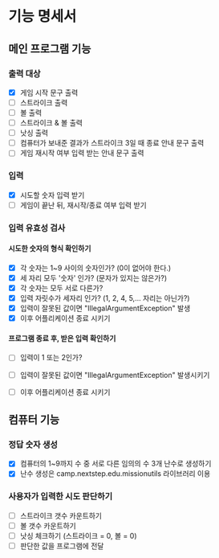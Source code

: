 # 기능 명세서

## 메인 프로그램 기능
### 출력 대상
- [x] 게임 시작 문구 출력
- [ ] 스트라이크 출력
- [ ] 볼 출력
- [ ] 스트라이크 & 볼 출력
- [ ] 낫싱 출력
- [ ] 컴퓨터가 보내준 결과가 스트라이크 3일 때 종료 안내 문구 출력
- [ ] 게임 재시작 여부 입력 받는 안내 문구 출력

### 입력
- [x] 시도할 숫자 입력 받기
- [ ] 게임이 끝난 뒤, 재시작/종료 여부 입력 받기

### 입력 유효성 검사
#### 시도한 숫자의 형식 확인하기
- [x] 각 숫자는 1~9 사이의 숫자인가? (0이 없어야 한다.)
- [x] 세 자리 모두 '숫자' 인가? (문자가 있지는 않은가?)
- [x] 각 숫자는 모두 서로 다른가?
- [x] 입력 자릿수가 세자리 인가? (1, 2, 4, 5,... 자리는 아닌가?)
- [x] 입력이 잘못된 값이면 "IllegalArgumentException" 발생
- [x] 이후 어플리케이션 종료 시키기
#### 프로그램 종료 후, 받은 입력 확인하기
- [ ] 입력이 1 또는 2인가?
- [ ] 입력이 잘못된 값이면 "IllegalArgumentException" 발생시키기
- [ ] 이후 어플리케이션 종료 시키기


## 컴퓨터 기능
### 정답 숫자 생성
- [x] 컴퓨터의 1~9까지 수 중 서로 다른 임의의 수 3개 난수로 생성하기
- [x] 난수 생성은 camp.nextstep.edu.missionutils 라이브러리 이용

### 사용자가 입력한 시도 판단하기
- [ ] 스트라이크 갯수 카운트하기
- [ ] 볼 갯수 카운트하기
- [ ] 낫싱 체크하기 (스트라이크 = 0, 볼 = 0)
- [ ] 판단한 값을 프로그램에 전달